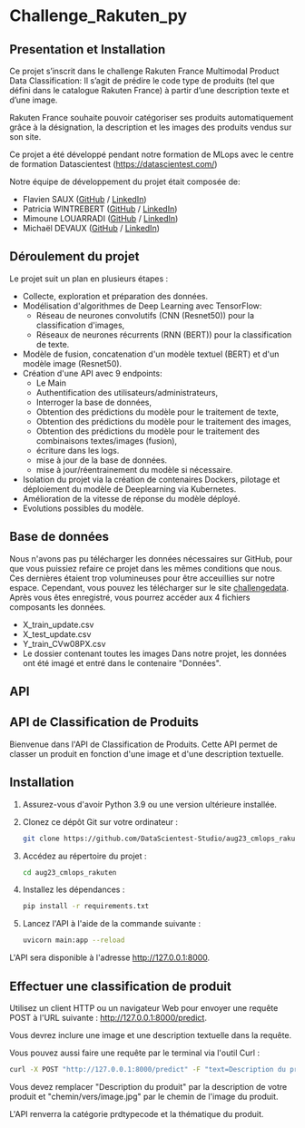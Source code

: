 # **Challenge_Rakuten_py**

## Presentation et Installation
Ce projet s’inscrit dans le challenge Rakuten France Multimodal Product Data Classification: Il s’agit de prédire le code type de produits (tel que défini dans le catalogue Rakuten France) à partir d’une description texte et d’une image.

Rakuten France souhaite pouvoir catégoriser ses produits automatiquement grâce à la désignation, la description et les images des produits vendus sur son site.

Ce projet a été développé pendant notre formation de MLops avec le centre de formation Datascientest (https://datascientest.com/)

Notre équipe de développement du projet était composée de:
  * Flavien SAUX ([GitHub](https://github.com/Flav63s) / [LinkedIn](https://www.linkedin.com/in/flavien-s-712596190/))
  * Patricia WINTREBERT ([GitHub](https://github.com/patw47) / [LinkedIn](https://www.linkedin.com/in/patriciawintrebert/))
  * Mimoune LOUARRADI ([GitHub](https://github.com/mlouarra) / [LinkedIn](https://www.linkedin.com/in/louarradi-mimoune-4a4b1012/))
  * Michaël DEVAUX ([GitHub](https://github.com/MichaelD24) / [LinkedIn](https://www.linkedin.com/in/michaël-devaux-362760139/))

## Déroulement du projet
Le projet suit un plan en plusieurs étapes :

* Collecte, exploration et préparation des données.
* Modélisation d'algorithmes de Deep Learning avec TensorFlow:
  * Réseau de neurones convolutifs (CNN (Resnet50)) pour la classification d'images,
  * Réseaux de neurones récurrents (RNN (BERT)) pour la classification de texte.
* Modèle de fusion, concatenation d'un modèle textuel (BERT) et d'un modèle image (Resnet50).
* Création d'une API avec 9 endpoints:
  * Le Main
  * Authentification des utilisateurs/administrateurs,
  * Interroger la base de données,
  * Obtention des prédictions du modèle pour le traitement de texte,
  * Obtention des prédictions du modèle pour le traitement des images,
  * Obtention des prédictions du modèle pour le traitement des combinaisons textes/images (fusion),
  * écriture dans les logs.
  * mise à jour de la base de données.
  * mise à jour/réentrainement du modèle si nécessaire.
* Isolation du projet via la création de contenaires Dockers, pilotage et déploiement du modèle de Deeplearning via Kubernetes.
* Amélioration de la vitesse de réponse du modèle déployé.
* Evolutions possibles du modèle.
  
## **Base de données**

Nous n'avons pas pu télécharger les données nécessaires sur GitHub, pour que vous puissiez refaire ce projet dans les mêmes conditions que nous.
Ces dernières étaient trop volumineuses pour être acceuillies sur notre espace.
Cependant, vous pouvez les télécharger sur le site [challengedata](https://challengedata.ens.fr/challenges/35).
Après vous êtes enregistré, vous pourrez accéder aux 4 fichiers composants les données.
* X_train_update.csv
* X_test_update.csv
* Y_train_CVw08PX.csv
* Le dossier contenant toutes les images
Dans notre projet, les données ont été imagé et entré dans le contenaire "Données".

## **API**
   ## API de Classification de Produits

Bienvenue dans l'API de Classification de Produits. Cette API permet de classer un produit en fonction d'une image et d'une description textuelle.

   ## Installation

1. Assurez-vous d'avoir Python 3.9 ou une version ultérieure installée.

2. Clonez ce dépôt Git sur votre ordinateur :

   ```bash
   git clone https://github.com/DataScientest-Studio/aug23_cmlops_rakuten.git

3. Accédez au répertoire du projet :
   
   ```bash
   cd aug23_cmlops_rakuten
   
4. Installez les dépendances :

   ```bash
   pip install -r requirements.txt

5. Lancez l'API à l'aide de la commande suivante :

   ```bash
   uvicorn main:app --reload
   ```
L'API sera disponible à l'adresse http://127.0.0.1:8000.
   
 ## Effectuer une classification de produit

 Utilisez un client HTTP ou un navigateur Web pour envoyer une requête POST à l'URL suivante : http://127.0.0.1:8000/predict.

 Vous devrez inclure une image et une description textuelle dans la requête.

 Vous pouvez aussi faire une requête par le terminal via l'outil Curl :

   ```bash
   curl -X POST "http://127.0.0.1:8000/predict" -F "text=Description du produit" -F "image=@chemin/vers/image.jpg"
   ```

Vous devez remplacer "Description du produit" par la description de votre produit et "chemin/vers/image.jpg" par le chemin de l'image du produit.

L'API renverra la catégorie prdtypecode et la thématique du produit.



